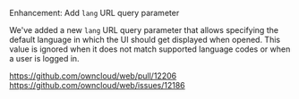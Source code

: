 Enhancement: Add `lang` URL query parameter

We've added a new `lang` URL query parameter that allows specifying the default language in which the UI should get displayed when opened. This value is ignored when it does not match supported language codes or when a user is logged in.

https://github.com/owncloud/web/pull/12206
https://github.com/owncloud/web/issues/12186
